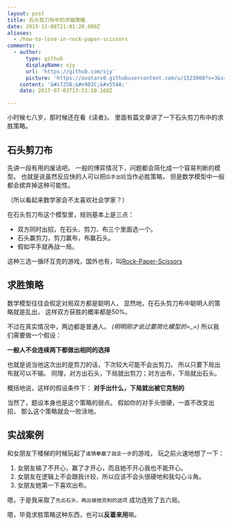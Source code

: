 ```yaml
---
layout: post
title: 石头剪刀布中的求输策略
date: 2015-11-08T21:01:28.000Z
aliases:
  - /how-to-lose-in-rock-paper-scissors
comments:
  - author:
      type: github
      displayName: sjy
      url: 'https://github.com/sjy'
      picture: 'https://avatars0.githubusercontent.com/u/1523060?v=3&s=73'
    content: '&#x725B;&#x903C;&#x554A;'
    date: 2017-07-03T13:53:10.168Z

---
```


小时候七八岁，那时候还在看《读者》。
里面有篇文章讲了一下石头剪刀布中的求胜策略。

<!--more-->

## 石头剪刀布

先讲一段有用的废话吧。
一般的博弈情况下，问题都会简化成一个容易判断的模型。
也就是说虽然反应快的人可以把`后手出招`当作必胜策略，
但是数学模型中一般都会摈弃掉这种可能性。

（所以看起来数学家会不太喜欢社会学家？）

在石头剪刀布这个模型里，规则基本上是三点：

* 双方同时出招，在石头、剪刀、布三个里面选一个。
* 石头赢剪刀，剪刀赢布，布赢石头。
* 假如平手就再战一局。

这种三选一循环互克的游戏，国外也有，叫[Rock-Paper-Scissors][RPS]


## 求胜策略

数学模型往往会假定对局双方都是聪明人，
显然地，在石头剪刀布中聪明人的策略就是乱出，
这样双方获胜的概率都是50%。

不过在真实情况中，两边都是普通人。
*(明明刚才说过要简化模型的=_=)*
所以我们需要做一个假设：

**一般人不会连续两下都做出相同的选择**

也就是说当他这次出的是剪刀的话，下次较大可能不会出剪刀。
所以只要下局出布就可以不输。
同理，对方出石头，下局就出剪刀；对方出布，下局就出石头。

概括地说，这样的假设条件下：
**对手出什么，下局就出被它克制的**

当然了，题设本身也是这个策略的弱点。
假如你的对手头很硬，一直不改变出招，
那么这个策略就会一败涂地。


## 实战案例

和女朋友下楼梯的时候玩起了`谁猜拳赢了就走一步`的游戏，
玩之前火速地想了一下：

1. 女朋友输了不开心，赢了才开心，而且她不开心我也不能开心。
2. 女朋友在逻辑上不会跟我计较，所以应该不会头很硬地和我勾心斗角。
3. 女朋友她第一下喜欢出布。

嗯，于是我采取了`先出石头，再出被她克制的选项`
成功连败了五六局。

嗯，毕竟求胜策略这种东西，也可以**反着来用**嘛。

[RPS]: https://en.wikipedia.org/wiki/Rock-paper-scissors
